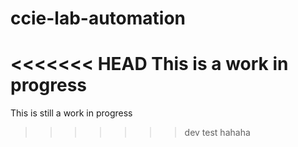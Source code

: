 # ccie-lab-automation
<<<<<<< HEAD
This is a work in progress
=======
This is still a work in progress
>>>>>>> dev
test
hahaha
